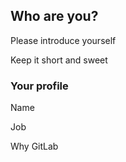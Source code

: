 ## Who are you?

<i class="fa-duotone fa-people-roof fa-swap-opacity fa-10x" style="float: right; width: 30%;"></i>

Please introduce yourself

Keep it short and sweet

### Your profile

Name

Job

Why GitLab
